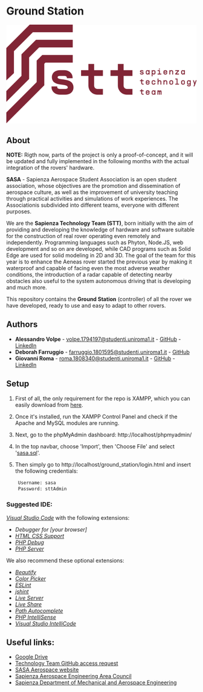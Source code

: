 # Ground Station

![img/STT_logo.png](img/STT_logo.png)

## About
**NOTE:** Rigth now, parts of the project is only a proof-of-concept, and it will be updated and fully implemented in the following months with the actual integration of the rovers' hardware.

**SASA** - Sapienza Aerospace Student Association is an open student association, whose objectives are the promotion and dissemination of aerospace culture, as well as the improvement of university teaching through practical activities and simulations of work experiences. The Associationis subdivided into different teams, everyone with different purposes. 

We are the **Sapienza Technology Team (STT)**, born initially with the aim of providing and developing the knowledge of hardware and software suitable for the construction of real rover operating even remotely and independently. Programming languages such as Phyton, Node.JS, web development and so on are developed, while CAD programs such as Solid Edge are used for solid modeling in 2D and 3D. The goal of the team for this year is to enhance the Aeneas rover started the previous year by making it waterproof and capable of facing even the most adverse weather conditions, the introduction of a radar capable of detecting nearby obstacles also useful to the system autonomous driving that is developing and much more.

This repository contains the **Ground Station** (controller) of all the rover we have developed, ready to use and easy to adapt to other rovers.

## Authors
*   **Alessandro Volpe** - volpe.1794197@studenti.uniroma1.it - [GitHub](https://github.com/Syro98) - [LinkedIn](https://www.linkedin.com/in/alessandro-volpe-00795218a/)
*   **Deborah Farruggio** - farruggio.1801595@studenti.uniroma1.it - [GitHub](https://github.com/DebFarruggio)
*   **Giovanni Roma** - roma.1808340@studenti.uniroma1.it - [GitHub](https://github.com/JoGist) - [LinkedIn](https://www.linkedin.com/in/giovanni-roma-a95a32127/)


## Setup 
1. First of all, the only requirement for the repo is XAMPP, which you can easily download from [here](https://www.apachefriends.org/it/download.html).
  
2. Once it's installed, run the XAMPP Control Panel and check if the Apache and MySQL modules are running.
  
3. Next, go to the phpMyAdmin dashboard:
   http://localhost/phpmyadmin/

4. In the top navbar, choose 'Import', then 'Choose File' and select '[sasa.sql](sasa.sql)'.
   
5. Then simply go to http://localhost/ground_station/login.html and insert the following credentials:
   ```sh
    Username: sasa
    Password: sttAdmin
   ```
###  Suggested IDE: 
_[Visual Studio Code](https://code.visualstudio.com/)_ with the following extensions:
* _Debugger for [your browser]_
* _[HTML CSS Support](https://marketplace.visualstudio.com/items?itemName=ecmel.vscode-html-css)_
* _[PHP Debug](https://marketplace.visualstudio.com/items?itemName=felixfbecker.php-debug)_
* _[PHP Server](https://marketplace.visualstudio.com/items?itemName=brapifra.phpserver)_

 We also recommend these optional extensions:
 * _[Beautify](https://marketplace.visualstudio.com/items?itemName=HookyQR.beautify)_
 * _[Color Picker](https://marketplace.visualstudio.com/items?itemName=anseki.vscode-color)_
 * _[ESLint](https://marketplace.visualstudio.com/items?itemName=dbaeumer.vscode-eslint)_
 * _[jshint](https://marketplace.visualstudio.com/items?itemName=dbaeumer.jshint)_
 * _[Live Server](https://marketplace.visualstudio.com/items?itemName=ritwickdey.LiveServer)_
 * _[Live Share](https://marketplace.visualstudio.com/items?itemName=MS-vsliveshare.vsliveshare)_
 * _[Path Autocomplete](https://marketplace.visualstudio.com/items?itemName=ionutvmi.path-autocomplete)_
 * _[PHP IntelliSense](https://marketplace.visualstudio.com/items?itemName=felixfbecker.php-intellisense)_
 * _[Visual Studio IntelliCode](https://marketplace.visualstudio.com/items?itemName=VisualStudioExptTeam.vscodeintellicode)_


## Useful links:
* [Google Drive](https://drive.google.com/drive/folder/1CdLYinhpcl-M3200LMf5Zi44O_Dg48hR?usp=sharing)
* [Technology Team GitHub access request](https://docs.google.com/forms/d/10V5uqQn2qPgG7m-5lRCC1-ds0YnW81FwWZ_rECNMQao/edit?usp=drive_open)
* [SASA Aerospace website](https://www.sasa-aerospace.it/)
* [Sapienza Aerospace Engineering Area Council](http://www.ingaero.uniroma1.it/)
* [Sapienza Department of Mechanical and Aerospace Engineering](http://www.dima.uniroma1.it/dima/)

